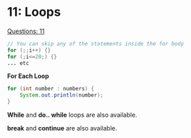 # 11: Loops

[Questions: 11](11%20Loops%20e764dfbd333d4887b0c5c26637c4258a/Questions%2011%20bd236ec1f28c4750993073048129905c.md)

```java
// You can skip any of the statements inside the for body
for (;;i++) {}
for (;i<=20;) {}
... etc
```

**For Each Loop**

```java
for (int number : numbers) {
	System.out.println(number);
}
```

**While** and **do.. while** loops are also available.

**break** and **continue** are also available.